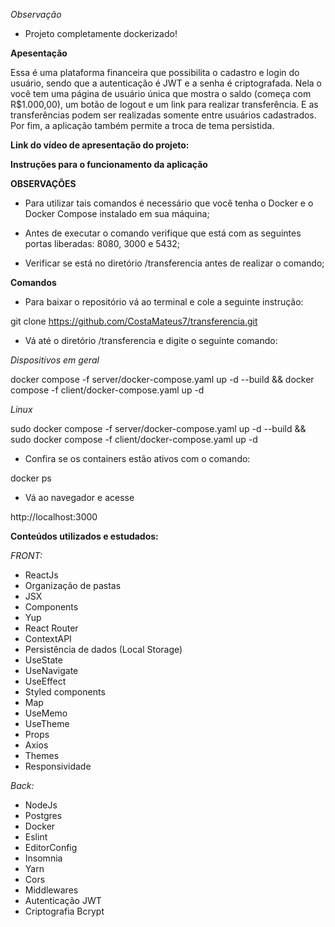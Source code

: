 *Observação*
- Projeto completamente dockerizado!

**Apesentação** 

Essa é uma plataforma financeira que possibilita o cadastro e login do usuário, sendo que a autenticação é JWT e a senha é criptografada. Nela o você tem uma página de usuário única que mostra o saldo (começa com R$1.000,00), um botão de logout e um link para realizar transferência. E as transferências podem ser realizadas somente entre usuários cadastrados. Por fim, a aplicação também permite a troca de tema persistida.


**Link do vídeo de apresentação do projeto:**



**Instruções para o funcionamento da aplicação**

**OBSERVAÇÕES**

- Para utilizar tais comandos é necessário que você tenha o Docker e o Docker Compose instalado em sua máquina;

- Antes de executar o comando verifique que está com as seguintes portas liberadas: 8080, 3000 e 5432;

- Verificar se está no diretório /transferencia antes de realizar o comando;

**Comandos** 

- Para baixar o repositório vá ao terminal e cole a seguinte instrução:

git clone https://github.com/CostaMateus7/transferencia.git


- Vá até o diretório /transferencia e digite o seguinte comando:


*Dispositivos em geral*

docker compose -f server/docker-compose.yaml up -d --build &&  docker compose -f client/docker-compose.yaml up -d

*Linux*

sudo docker compose -f server/docker-compose.yaml up -d --build && sudo  docker compose -f client/docker-compose.yaml up -d

- Confira se os containers estão ativos com o comando: 

docker ps 

- Vá ao navegador e acesse

http://localhost:3000 


**Conteúdos utilizados e estudados:** 

*FRONT:*

- ReactJs
- Organização de pastas
- JSX
- Components
- Yup
- React Router
- ContextAPI
- Persistência de dados (Local Storage)
- UseState
- UseNavigate
- UseEffect
- Styled components
- Map
- UseMemo
- UseTheme
- Props
- Axios
- Themes
- Responsividade

*Back:*

- NodeJs
- Postgres
- Docker
- Eslint
- EditorConfig
- Insomnia
- Yarn
- Cors
- Middlewares
- Autenticação JWT
- Criptografia Bcrypt